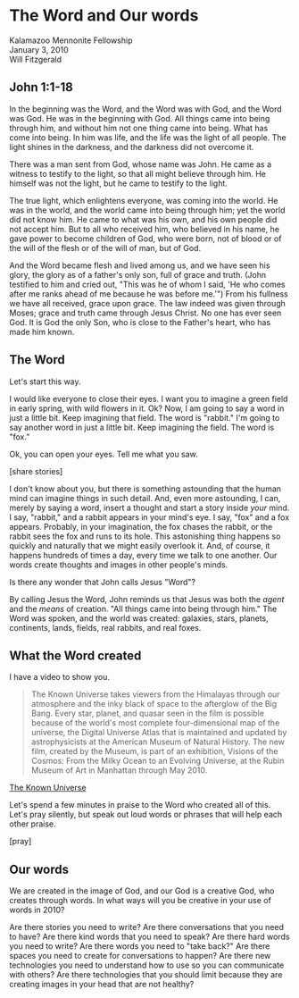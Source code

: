 # The Word and Our words #
Kalamazoo Mennonite Fellowship  
January 3, 2010  
Will Fitzgerald  

## John 1:1-18 ##
In the beginning was the Word, and the Word was with God, and the Word was God.
He was in the beginning with God. All things came into being through him, and without him not one thing came into being. What has come into being. In him was life, and the life was the light of all people. The light shines in the darkness, and the darkness did not overcome it.

There was a man sent from God, whose name was John. He came as a witness to testify to the light, so that all might believe through him. He himself was not the light, but he came to testify to the light.

The true light, which enlightens everyone, was coming into the world. He was in the world, and the world came into being through him; yet the world did not know him. He came to what was his own, and his own people did not accept him. But to all who received him, who believed in his name, he gave power to become children of God, who were born, not of blood or of the will of the flesh or of the will of man, but of God.

And the Word became flesh and lived among us, and we have seen his glory, the glory as of a father's only son, full of grace and truth. (John testified to him and cried out, "This was he of whom I said, 'He who comes after me ranks ahead of me because he was before me.'") From his fullness we have all received, grace upon grace. The law indeed was given through Moses; grace and truth came through Jesus Christ. No one has ever seen God. It is God the only Son, who is close to the Father's heart, who has made him known.

## The Word ##

Let's start this way. 

I would like everyone to close their eyes. I want you to imagine a green field in early spring, with wild flowers in it. Ok? Now, I am going to say a word in just a little bit. Keep imagining that field. The word is "rabbit." I'm going to say another word in just a little bit. Keep imagining the field. The word is "fox." 

Ok, you can open your eyes. Tell me what you saw.

[share stories]

I don't know about you, but there is something astounding that the human mind can imagine things in such detail. And, even more astounding, I can, merely by saying a word, insert a thought and start a story inside _your_ mind. I say, "rabbit," and a rabbit appears in your mind's eye. I say, "fox" and a fox appears. Probably, in your imagination, the fox chases the rabbit, or the rabbit sees the fox and runs to its hole. This astonishing thing happens so quickly and naturally that we might easily overlook it. And, of course, it happens hundreds of times a day, every time we talk to one another. Our words create thoughts and images in other people's minds.

Is there any wonder that John calls Jesus "Word"?

By calling Jesus the Word, John reminds us that Jesus was both the _agent_ and the _means_ of creation. "All things came into being through him." The Word was spoken, and the world was created: galaxies, stars, planets, continents, lands, fields, real rabbits, and real foxes. 

## What the Word created ##

I have a video to show you.

> The Known Universe takes viewers from the Himalayas through our atmosphere and the inky black of space to the afterglow of the Big Bang. Every star, planet, and quasar seen in the film is possible because of the world's most complete four-dimensional map of the universe, the Digital Universe Atlas that is maintained and updated by astrophysicists at the American Museum of Natural History. The new film, created by the Museum, is part of an exhibition, Visions of the Cosmos: From the Milky Ocean to an Evolving Universe, at the Rubin Museum of Art in Manhattan through May 2010.

[The Known Universe](http://www.youtube.com/watch?v=17jymDn0W6U)

Let's spend a few minutes in praise to the Word who created all of this. Let's pray silently, but speak out loud words or phrases that will help each other praise.

[pray]

## Our words ##

We are created in the image of God, and our God is a creative God, who creates through words. In what ways will you be creative in your use of words in 2010?

Are there stories you need to write? Are there conversations that you need to have? Are there kind words that you need to speak? Are there hard words you need to write? Are there words you need to "take back?" Are there spaces you need to create for conversations to happen? Are there new technologies you need to understand how to use so you can communicate with others? Are there technologies that you should limit because they are creating images in your head that are not healthy? 

